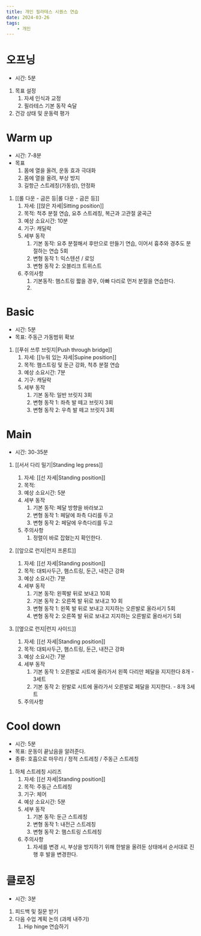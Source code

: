 ```yaml
---
title: 개인 필라테스 시퀀스 연습
date: 2024-03-26
tags:
    - 개인
---
```


# 오프닝
- 시간: 5분
1. 목표 설정
    1. 자세 인식과 교정
    2. 필라테스 기본 동작 숙달
2. 건강 상태 및 운동력 평가

# Warm up
- 시간: 7-8분
- 목표
    1. 몸에 열을 올려, 운동 효과 극대화
    2. 몸에 열을 올려, 부상 방지
    3. 길항근 스트레칭(가동성), 안정화

1. [[롤 다운 - 굽은 등|롤 다운 - 굽은 등]]
    1. 자세: [[앉은 자세|Sitting position]]
    2. 목적: 척추 분절 연습, 요추 스트레칭, 복근과 고관절 굴곡근
    3. 예상 소요시간: 10분
    4. 기구: 캐딜락
    5. 세부 동작
        1. 기본 동작: 요추 분절해서 후만으로 만들기 연습, 이어서 흉추와 경추도 분절하는 연습 5회
        2. 변형 동작 1: 익스텐션 / 로잉
        3. 변형 동작 2: 오블리크 트위스트
    6. 주의사항
        1. 기본동작: 햄스트링 짧을 경우, 아빠 다리로 먼저 분절을 연습한다.
        2.


# Basic
- 시간: 5분
- 목표: 주동근 가동범위 확보


1. [[푸쉬 쓰루 브릿지|Push through bridge]]
    1. 자세: [[누워 있는 자세|Supine position]]
    2. 목적: 햄스트링 및 둔근 강화, 척추 분절 연습
    3. 예상 소요시간: 7분
    4. 기구: 캐딜락
    5. 세부 동작
        1. 기본 동작: 일반 브릿지 3회
        2. 변형 동작 1: 좌측 발 떼고 브릿지 3회
        3. 변형 동작 2: 우측 발 떼고 브릿지 3회


# Main
- 시간: 30-35분

1. [[서서 다리 밀기|Standing leg press]]
    1. 자세: [[선 자세|Standing position]]
    2. 목적:
    3. 예상 소요시간: 5분
    4. 세부 동작
        1. 기본 동작: 페달 방향을 바라보고
        2. 변형 동작 1: 페달에 좌측 다리를 두고
        3. 변형 동작 2: 페달에 우측다리를 두고
    5. 주의사항
        1. 정렬이 바로 잡혔는지 확인한다.
       
2. [[앞으로 런지|런지 프론트]]
    1. 자세: [[선 자세|Standing position]]
    2. 목적: 대퇴사두근, 햄스트링, 둔근, 내전근 강화
    3. 예상 소요시간: 7분
    4. 세부 동작
        1. 기본 동작: 왼쪽발 뒤로 보내고 10회
        2. 기본 동작 2: 오른쪽 발 뒤로 보내고 10 회
        3. 변형 동작 1: 왼쪽 발 뒤로 보내고 지지하는 오른발로 올라서기 5회
        4. 변형 동작 2: 오른쪽 발 뒤로 보내고 지지하는 오른발로 올라서기 5회
    
3. [[옆으로 런지|런지 사이드]]
    1. 자세: [[선 자세|Standing position]]
    2. 목적: 대퇴사두근, 햄스트링, 둔근, 내전근 강화
    3. 예상 소요시간: 7분
    4. 세부 동작
        1. 기본 동작 1: 오른발로 시트에 올라가서 왼쪽 다리만 페달을 지지한다 8개 - 3세트
        2. 기본 동작 2: 왼발로 시트에 올라가서 오른발로 페달을 지지한다. - 8개 3세트
    5. 주의사항

# Cool down

- 시간: 5분
- 목표: 운동이 끝났음을 알려준다.
- 종류: 호흡으로 마무리 / 정적 스트레칭 / 주동근 스트레칭

1. 하체 스트레칭 시리즈
    1. 자세: [[선 자세|Standing position]]
    2. 목적: 주동근 스트레칭
    3. 기구: 체어
    4. 예상 소요시간: 5분
    5. 세부 동작
        1. 기본 동작: 둔근 스트레칭
        2. 변형 동작 1: 내전근 스트레칭
        3. 변형 동작 2: 햄스트링 스트레칭
    6. 주의사항
        1. 자세를 변경 시, 부상을 방지하기 위해 한발을 올려둔 상태에서 순서대로 진행 후 발을 변경한다.


# 클로징

- 시간: 3분
1. 피드백 및 질문 받기
2. 다음 수업 계획 논의 (과제 내주기)
    1. Hip hinge 연습하기